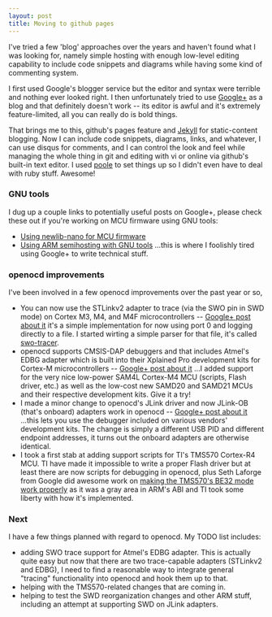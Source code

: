 ```yaml
---
layout: post
title: Moving to github pages
---
```


I've tried a few 'blog' approaches over the years and haven't found what I was looking for, namely simple hosting 
with enough low-level editing capability to include code snippets and diagrams while having some kind of commenting system.

I first used Google's blogger service but the editor and syntax were terrible and nothing ever looked right.  I then
unfortunately tried to use [Google+](https://plus.google.com/u/0/+AndreyYurovsky/posts) as a blog and that definitely doesn't work -- its editor is awful and it's extremely
feature-limited, all you can really do is bold things.


That brings me to this, github's pages feature and [Jekyll](http://jekyllrb.com/) for static-content blogging.  Now I can include code snippets,
diagrams, links, and whatever, I can use disqus for comments, and I can control the look and feel while managing the whole
thing in git and editing with vi or online via github's built-in text editor.  I used [poole](http://getpoole.com/) to set things up so I didn't even have to deal with ruby stuff.  Awesome!

### GNU tools

I dug up a couple links to potentially useful posts on Google+, please check these out if you're working on MCU firmware
using GNU tools:

* [Using newlib-nano for MCU firmware](https://plus.google.com/102918008620512795495/posts/XUr9VBPFDn7)
* [Using ARM semihosting with GNU tools](https://plus.google.com/102918008620512795495/posts/5rupuziHKGC) ...this is where I foolishly tired using Google+ to write technical stuff.

### openocd improvements

I've been involved in a few openocd improvements over the past year or so,

* You can now use the STLinkv2 adapter to trace (via the SWO pin in SWD mode) on Cortex M3, M4, and M4F microcontrollers -- [Google+ post about it](https://plus.google.com/102918008620512795495/posts/8kev5pwiJPT) it's a simple implementation for now using port 0 and logging directly to a file.  I started wirting a simple parser for that file, it's called [swo-tracer](https://github.com/yurovsky/swo-tracer).
* openocd supports CMSIS-DAP debuggers and that includes Atmel's EDBG adapter which is built into their Xplained Pro development kits for Cortex-M microcontrollers -- [Google+ post about it](https://plus.google.com/102918008620512795495/posts/5JTehC7ngTq) ...I added support for the very nice low-power SAM4L Cortex-M4 MCU (scripts, Flash driver, etc.) as well as the low-cost new SAMD20 and SAMD21 MCUs and their respective development kits.  Give it a try!
* I made a minor change to openocd's JLink driver and now JLink-OB (that's onboard) adapters work in openocd -- [Google+ post about it](https://plus.google.com/102918008620512795495/posts/ZcbBGW1Kwpa) ...this lets you use the debugger included on various vendors' development kits.  The change is simply a different USB PID and different endpoint addresses, it turns out the onboard adapters are otherwise identical.
* I took a first stab at adding support scripts for TI's TMS570 Cortex-R4 MCU.  TI have made it impossible to write a proper Flash driver but at least there are now scripts for debugging in openocd, plus Seth Laforge from Google did awesome work on [making the TMS570's BE32 mode work properly](http://openocd.zylin.com/#/c/2064/) as it was a gray area in ARM's ABI and TI took some liberty with how it's implemented.

### Next

I have a few things planned with regard to openocd.  My TODO list includes:

* adding SWO trace support for Atmel's EDBG adapter.  This is actually quite easy but now that there are two trace-capable adapters (STLinkv2 and EDBG), I need to find a reasonable way to integrate general "tracing" functionality into openocd and hook them up to that.
* helping with the TMS570-related changes that are coming in.
* helping to test the SWD reorganization changes and other ARM stuff, including an attempt at supporting SWD on JLink adapters.

